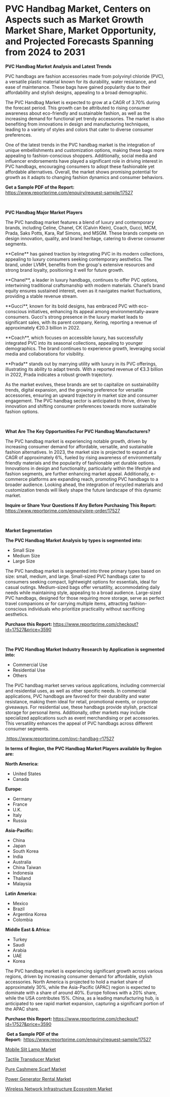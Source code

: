 <p><h1>PVC Handbag Market, Centers on Aspects such as Market Growth Market Share, Market Opportunity, and Projected Forecasts Spanning from 2024 to 2031</h1></p><p><strong>PVC Handbag Market Analysis and Latest Trends</strong></p>
<p><p>PVC handbags are fashion accessories made from polyvinyl chloride (PVC), a versatile plastic material known for its durability, water resistance, and ease of maintenance. These bags have gained popularity due to their affordability and stylish designs, appealing to a broad demographic.</p><p>The PVC Handbag Market is expected to grow at a CAGR of 3.70% during the forecast period. This growth can be attributed to rising consumer awareness about eco-friendly and sustainable fashion, as well as the increasing demand for functional yet trendy accessories. The market is also benefiting from innovations in design and manufacturing techniques, leading to a variety of styles and colors that cater to diverse consumer preferences.</p><p>One of the latest trends in the PVC handbag market is the integration of unique embellishments and customization options, making these bags more appealing to fashion-conscious shoppers. Additionally, social media and influencer endorsements have played a significant role in driving interest in PVC handbags, encouraging consumers to adopt these fashionable yet affordable alternatives. Overall, the market shows promising potential for growth as it adapts to changing fashion dynamics and consumer behaviors.</p></p>
<p><strong>Get a Sample PDF of the Report:&nbsp;</strong> <a href="https://www.reportprime.com/enquiry/request-sample/17527?utm_campaign=24&utm_medium=2&utm_source=Github&utm_content=ia&utm_term=19112024&utm_id=pvc-handbag">https://www.reportprime.com/enquiry/request-sample/17527</a></p>
<p>&nbsp;</p>
<p><strong>PVC Handbag Major Market Players</strong></p>
<p><p>The PVC handbag market features a blend of luxury and contemporary brands, including Celine, Chanel, CK (Calvin Klein), Coach, Gucci, MCM, Prada, Saks Potts, Kara, Raf Simons, and MSGM. These brands compete on design innovation, quality, and brand heritage, catering to diverse consumer segments.</p><p>**Celine** has gained traction by integrating PVC in its modern collections, appealing to luxury consumers seeking contemporary aesthetics. The brand, under LVMH, benefits from the group's extensive resources and strong brand loyalty, positioning it well for future growth.</p><p>**Chanel**, a leader in luxury handbags, continues to offer PVC options, intertwining traditional craftsmanship with modern materials. Chanel’s brand equity ensures sustained interest, even as it navigates market fluctuations, providing a stable revenue stream.</p><p>**Gucci**, known for its bold designs, has embraced PVC with eco-conscious initiatives, enhancing its appeal among environmentally-aware consumers. Gucci's strong presence in the luxury market leads to significant sales, with its parent company, Kering, reporting a revenue of approximately €20.3 billion in 2022.</p><p>**Coach**, which focuses on accessible luxury, has successfully integrated PVC into its seasonal collections, appealing to younger demographics. The brand continues to experience growth, leveraging social media and collaborations for visibility.</p><p>**Prada** stands out by marrying utility with luxury in its PVC offerings, illustrating its ability to adapt trends. With a reported revenue of €3.3 billion in 2022, Prada indicates a robust growth trajectory.</p><p>As the market evolves, these brands are set to capitalize on sustainability trends, digital expansion, and the growing preference for versatile accessories, ensuring an upward trajectory in market size and consumer engagement. The PVC handbag sector is anticipated to thrive, driven by innovation and shifting consumer preferences towards more sustainable fashion options.</p></p>
<p>&nbsp;</p>
<p><strong>What Are The Key Opportunities For PVC Handbag Manufacturers?</strong></p>
<p><p>The PVC handbag market is experiencing notable growth, driven by increasing consumer demand for affordable, versatile, and sustainable fashion alternatives. In 2023, the market size is projected to expand at a CAGR of approximately 6%, fueled by rising awareness of environmentally friendly materials and the popularity of fashionable yet durable options. Innovations in design and functionality, particularly within the lifestyle and fashion segments, are further enhancing market appeal. Additionally, e-commerce platforms are expanding reach, promoting PVC handbags to a broader audience. Looking ahead, the integration of recycled materials and customization trends will likely shape the future landscape of this dynamic market.</p></p>
<p><strong>Inquire or Share Your Questions If Any Before Purchasing This Report:</strong> <a href="https://www.reportprime.com/enquiry/pre-order/17527?utm_campaign=24&utm_medium=2&utm_source=Github&utm_content=ia&utm_term=19112024&utm_id=pvc-handbag">https://www.reportprime.com/enquiry/pre-order/17527</a></p>
<p>&nbsp;</p>
<p><strong>Market Segmentation</strong></p>
<p><strong>The PVC Handbag Market Analysis by types is segmented into:</strong></p>
<p><ul><li>Small Size</li><li>Medium Size</li><li>Large Size</li></ul></p>
<p><p>The PVC handbag market is segmented into three primary types based on size: small, medium, and large. Small-sized PVC handbags cater to consumers seeking compact, lightweight options for essentials, ideal for casual outings. Medium-sized bags offer versatility, accommodating daily needs while maintaining style, appealing to a broad audience. Large-sized PVC handbags, designed for those requiring more storage, serve as perfect travel companions or for carrying multiple items, attracting fashion-conscious individuals who prioritize practicality without sacrificing aesthetics.</p></p>
<p><strong>Purchase this Report:&nbsp;</strong><a href="https://www.reportprime.com/checkout?id=17527&price=3590&utm_campaign=24&utm_medium=2&utm_source=Github&utm_content=ia&utm_term=19112024&utm_id=pvc-handbag">https://www.reportprime.com/checkout?id=17527&price=3590</a></p>
<p>&nbsp;</p>
<p><strong>The PVC Handbag Market Industry Research by Application is segmented into:</strong></p>
<p><ul><li>Commercial Use</li><li>Residential Use</li><li>Others</li></ul></p>
<p><p>The PVC handbag market serves various applications, including commercial and residential uses, as well as other specific needs. In commercial applications, PVC handbags are favored for their durability and water resistance, making them ideal for retail, promotional events, or corporate giveaways. For residential use, these handbags provide stylish, practical storage for personal items. Additionally, other markets may include specialized applications such as event merchandising or pet accessories. This versatility enhances the appeal of PVC handbags across different consumer segments.</p></p>
<p><a href="https://www.reportprime.com/pvc-handbag-r17527?utm_campaign=24&utm_medium=2&utm_source=Github&utm_content=ia&utm_term=19112024&utm_id=pvc-handbag">&nbsp;https://www.reportprime.com/pvc-handbag-r17527</a></p>
<p><strong>In terms of Region, the PVC Handbag Market Players available by Region are:</strong></p>
<p>
    <p> <strong> North America: </strong>
        <ul>
            <li>United States</li>
            <li>Canada</li>
        </ul>
        </p> 
    <p> <strong> Europe: </strong>
        <ul>
            <li>Germany</li>
            <li>France</li>
            <li>U.K.</li>
            <li>Italy</li>
            <li>Russia</li>
        </ul>
        </p> 
    <p> <strong> Asia-Pacific: </strong>
        <ul>
            <li>China</li>
            <li>Japan</li>
            <li>South Korea</li>
            <li>India</li>
            <li>Australia</li>
            <li>China Taiwan</li>
            <li>Indonesia</li>
            <li>Thailand</li>
            <li>Malaysia</li>
        </ul>
        </p> 
    <p> <strong> Latin America: </strong>
        <ul>
            <li>Mexico</li>
            <li>Brazil</li>
            <li>Argentina Korea</li>
            <li>Colombia</li>
        </ul>
        </p> 
    <p> <strong> Middle East & Africa: </strong>
        <ul>
            <li>Turkey</li>
            <li>Saudi</li>
            <li>Arabia</li>
            <li>UAE</li>
            <li>Korea</li>
        </ul>
    </p>
    </p>
<p><p>The PVC handbag market is experiencing significant growth across various regions, driven by increasing consumer demand for affordable, stylish accessories. North America is projected to hold a market share of approximately 30%, while the Asia-Pacific (APAC) region is expected to dominate with a share of around 40%. Europe follows with a 20% share, while the USA contributes 15%. China, as a leading manufacturing hub, is anticipated to see rapid market expansion, capturing a significant portion of the APAC share.</p></p>
<p><strong>Purchase this Report: </strong><a href="https://www.reportprime.com/checkout?id=17527&price=3590&utm_campaign=24&utm_medium=2&utm_source=Github&utm_content=ia&utm_term=19112024&utm_id=pvc-handbag">https://www.reportprime.com/checkout?id=17527&price=3590</a></p>
<p>&nbsp;<strong>Get a Sample PDF of the Report:&nbsp;&nbsp;</strong><a href="https://www.reportprime.com/enquiry/request-sample/17527?utm_campaign=24&utm_medium=2&utm_source=Github&utm_content=ia&utm_term=19112024&utm_id=pvc-handbag">https://www.reportprime.com/enquiry/request-sample/17527</a></p>
<p><strong></strong></p>
<p><p><a href="https://www.linkedin.com/pulse/future-innovation-global-mobile-slit-lamp-market-growth-opportunities-nm0sf?utm_campaign=24&utm_medium=2&utm_source=Github&utm_content=ia&utm_term=19112024&utm_id=pvc-handbag">Mobile Slit Lamp Market</a></p><p><a href="https://www.linkedin.com/pulse/pioneering-growth-analyzing-global-tactile-transducer-market-pqdxf?utm_campaign=24&utm_medium=2&utm_source=Github&utm_content=ia&utm_term=19112024&utm_id=pvc-handbag">Tactile Transducer Market</a></p><p><a href="https://github.com/elizabethdagraca/Market-Research-Report-List-5/blob/main/pure-cashmere-scarf-market.md?utm_campaign=24&utm_medium=2&utm_source=Github&utm_content=ia&utm_term=19112024&utm_id=pvc-handbag">Pure Cashmere Scarf Market</a></p><p><a href="https://issuu.com/reportprime-2/docs/power-generator-rental-market-size-_7dbaa91f7cec93?utm_campaign=24&utm_medium=2&utm_source=Github&utm_content=ia&utm_term=19112024&utm_id=pvc-handbag">Power Generator Rental Market</a></p><p><a href="https://issuu.com/reportprime-2/docs/wireless-network-infrastructure-eco_13479fdadb73ea?utm_campaign=24&utm_medium=2&utm_source=Github&utm_content=ia&utm_term=19112024&utm_id=pvc-handbag">Wireless Network Infrastructure Ecosystem Market</a></p></p>